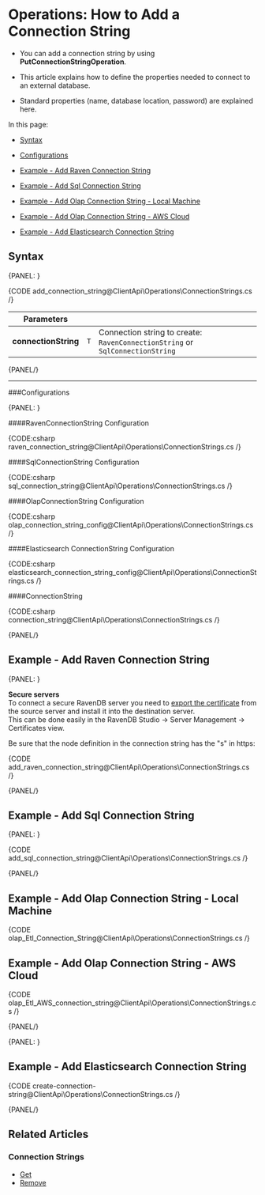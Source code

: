 # Operations: How to Add a Connection String

* You can add a connection string by using **PutConnectionStringOperation**.

* This article explains how to define the properties needed to connect to an external database.  

* Standard properties (name, database location, password) are explained here.  

In this page:

* [Syntax](../../../../client-api/operations/maintenance/connection-strings/add-connection-string#syntax)  
* [Configurations](../../../../client-api/operations/maintenance/connection-strings/add-connection-string#configurations)  
* [Example - Add Raven Connection String](../../../../client-api/operations/maintenance/connection-strings/add-connection-string#example---add-raven-connection-string)  
* [Example - Add Sql Connection String](../../../../client-api/operations/maintenance/connection-strings/add-connection-string#example---add-sql-connection-string)  
* [Example - Add Olap Connection String - Local Machine](../../../../client-api/operations/maintenance/connection-strings/add-connection-string#example---add-olap-connection-string---local-machine)  
 * [Example - Add Olap Connection String - AWS Cloud](../../../../client-api/operations/maintenance/connection-strings/add-connection-string#example---add-olap-connection-string---aws-cloud)  
 
* [Example - Add Elasticsearch Connection String](../../../../client-api/operations/maintenance/connection-strings/add-connection-string#example---add-elasticsearch-connection-string)  

## Syntax

{PANEL: }

{CODE add_connection_string@ClientApi\Operations\ConnectionStrings.cs /}

| Parameters | | |
| ------------- | ----- | ---- |
| **connectionString** | `T` | Connection string to create: `RavenConnectionString` or `SqlConnectionString` |

{PANEL/}

---

###Configurations

{PANEL: }


####RavenConnectionString Configuration

{CODE:csharp raven_connection_string@ClientApi\Operations\ConnectionStrings.cs /}

####SqlConnectionString Configuration

{CODE:csharp sql_connection_string@ClientApi\Operations\ConnectionStrings.cs /}

####OlapConnectionString Configuration

{CODE:csharp olap_connection_string_config@ClientApi\Operations\ConnectionStrings.cs /}

####Elasticsearch ConnectionString Configuration

{CODE:csharp elasticsearch_connection_string_config@ClientApi\Operations\ConnectionStrings.cs /}

####ConnectionString

{CODE:csharp connection_string@ClientApi\Operations\ConnectionStrings.cs /}

{PANEL/}

## Example - Add Raven Connection String

{PANEL: }

**Secure servers**  
To connect a secure RavenDB server you need to [export the certificate](../../../../server/security/authentication/certificate-management) from the source server and install it into the destination server.  
This can be done easily in the RavenDB Studio -> Server Management -> Certificates view.

Be sure that the node definition in the connection string has the "s" in https:  

{CODE add_raven_connection_string@ClientApi\Operations\ConnectionStrings.cs /}

{PANEL/}

## Example - Add Sql Connection String

{PANEL: }

{CODE add_sql_connection_string@ClientApi\Operations\ConnectionStrings.cs /}

{PANEL/}


## Example - Add Olap Connection String - Local Machine

{CODE olap_Etl_Connection_String@ClientApi\Operations\ConnectionStrings.cs /}

## Example - Add Olap Connection String - AWS Cloud

{CODE olap_Etl_AWS_connection_string@ClientApi\Operations\ConnectionStrings.cs /}

{PANEL/}

{PANEL: }

## Example - Add Elasticsearch Connection String  
  {CODE create-connection-string@ClientApi\Operations\ConnectionStrings.cs /}

{PANEL/}

## Related Articles

### Connection Strings

- [Get](../../../../client-api/operations/maintenance/connection-strings/get-connection-string)
- [Remove](../../../../client-api/operations/maintenance/connection-strings/remove-connection-string)
